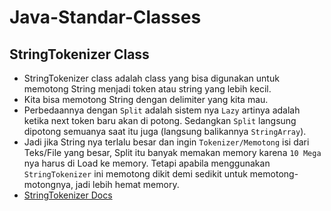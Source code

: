 # Java-Standar-Classes
## StringTokenizer Class
* StringTokenizer class adalah class yang bisa digunakan untuk memotong String menjadi token atau string yang lebih kecil.
* Kita bisa memotong String dengan delimiter yang kita mau.
* Perbedaannya dengan `Split` adalah sistem nya `Lazy` artinya adalah ketika next token baru akan di potong. Sedangkan `Split` langsung dipotong semuanya saat itu juga (langsung balikannya `StringArray`).
* Jadi jika String nya terlalu besar dan ingin `Tokenizer/Memotong` isi dari Teks/File yang besar, Split itu banyak memakan memory karena `10 Mega` nya harus di Load ke memory. Tetapi apabila menggunakan `StringTokenizer` ini memotong dikit demi sedikit untuk memotong-motongnya, jadi lebih hemat memory.
* [StringTokenizer Docs](https://docs.oracle.com/en/java/javase/17/docs/api/java.base/java/util/StringTokenizer.html)